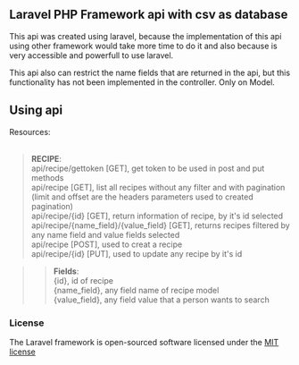 ## Laravel PHP Framework api with csv as database

This api was created using laravel, because the implementation of this api using other framework would take more time 
to do it and also because is very accessible and powerfull to use laravel.

This api also can restrict the name fields that are returned in the api, but this functionality has not been implemented in the controller. 
Only on Model. 


## Using api

Resources: <br><br>
>**RECIPE**:<br>
    api/recipe/gettoken [GET], get token to be used in post and put methods<br>
    api/recipe [GET], list all recipes without any filter and with pagination (limit and offset are the headers parameters used to created pagination)<br>
    api/recipe/{id} [GET], return information of recipe, by it's id selected<br>
    api/recipe/{name_field}/{value_field} [GET], returns recipes filtered by any name field and value fields selected<br>
    api/recipe [POST], used to creat a recipe<br>
    api/recipe/{id} [PUT], used to update any recipe by it's id
    
>>**Fields**:     
{id}, id of recipe<br>
{name_field}, any field name of recipe model<br>
{value_field}, any field value that a person wants to search
 
### License

The Laravel framework is open-sourced software licensed under the [MIT license](http://opensource.org/licenses/MIT)
